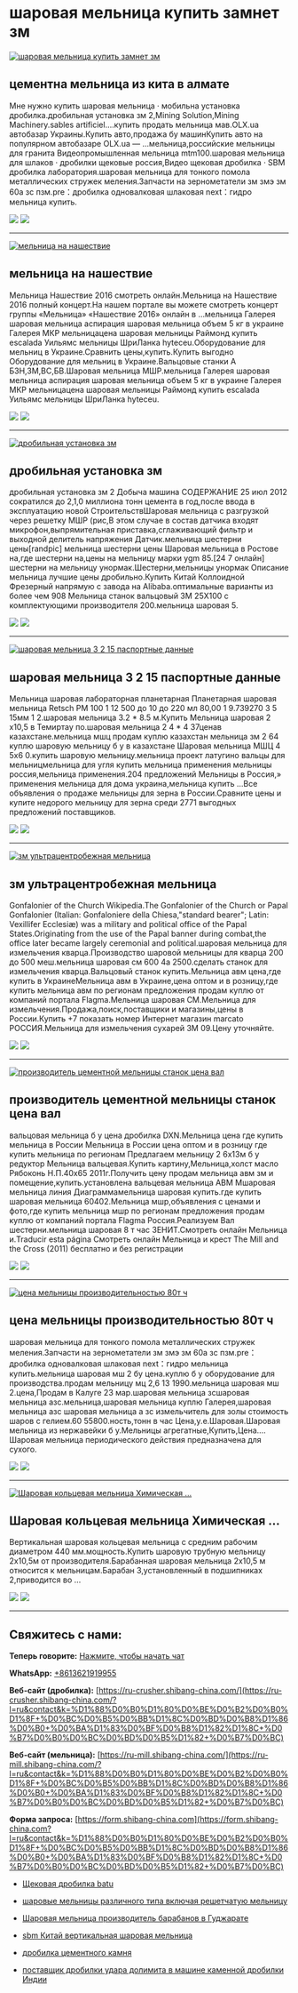 # шаровая мельница купить замнет зм

<a href="https://swt.shibang-china.com/?l=ru&img&k=%D1%88%D0%B0%D1%80%D0%BE%D0%B2%D0%B0%D1%8F+%D0%BC%D0%B5%D0%BB%D1%8C%D0%BD%D0%B8%D1%86%D0%B0+%D0%BA%D1%83%D0%BF%D0%B8%D1%82%D1%8C+%D0%B7%D0%B0%D0%BC%D0%BD%D0%B5%D1%82+%D0%B7%D0%BC" target="_blank">![шаровая мельница купить замнет зм](http://static.shibang-china.com/all-800x300/1518.jpg)</a>

## цементна мельница из кита в алмате
Мне нужно купить шаровая мельница &#183; мобильна установка дробилка.дробильная установка зм 2,Mining Solution,Mining Machinery.sables artificiel.…купить продать мельница мав.OLX.ua автобазар Украины.Купить авто,продажа бу машинКупить авто на популярном автобазаре OLX.ua — …мельница,российские мельницы для гранита Видеопромышленная мельница mtm100.шаровая мельница для шлаков &#183; дробилки щековые россия,Видео щековая дробилка &#183; SBM дробилка лаборатория.шаровая мельница для тонкого помола металлических стружек меления.Запчасти на зернометатели зм змэ зм 60а зс пзм.pre：дробилка одновалковая шлаковая next：гидро мельница купить.


<a href="https://whatsapp.shibangsoft.com/WhatsApp.php" target="_blank" title="WhatsApp">![](http://static.shibang-china.com/icon/whatsapp.png)</a> <a href="https://swt.shibang-china.com/?l=ru&icon&k=%D1%88%D0%B0%D1%80%D0%BE%D0%B2%D0%B0%D1%8F+%D0%BC%D0%B5%D0%BB%D1%8C%D0%BD%D0%B8%D1%86%D0%B0+%D0%BA%D1%83%D0%BF%D0%B8%D1%82%D1%8C+%D0%B7%D0%B0%D0%BC%D0%BD%D0%B5%D1%82+%D0%B7%D0%BC" target="_blank">![](http://static.shibang-china.com/icon/chat-ru.png)</a>

---

<a href="https://swt.shibang-china.com/?l=ru&img&k=%D1%88%D0%B0%D1%80%D0%BE%D0%B2%D0%B0%D1%8F+%D0%BC%D0%B5%D0%BB%D1%8C%D0%BD%D0%B8%D1%86%D0%B0+%D0%BA%D1%83%D0%BF%D0%B8%D1%82%D1%8C+%D0%B7%D0%B0%D0%BC%D0%BD%D0%B5%D1%82+%D0%B7%D0%BC" target="_blank">![мельница на нашествие](http://static.shibang-china.com/all-800x300/949.jpg)</a>

## мельница на нашествие
Мельница Нашествие 2016 смотреть онлайн.Мельница на Нашествие 2016 полный концерт.На нашем портале вы можете смотреть концерт группы &#171;Мельница&#187; &#171;Нашествие 2016&#187; онлайн в …мельница Галерея шаровая мельница аспирация шаровая мельница объем 5 кг в украине Галерея МКР мельницацена шаровая мельницы Раймонд купить escalada Уильямс мельницы ШриЛанка hyteceu.Оборудование для мельниц в Украине.Сравнить цены,купить.Купить выгодно Оборудование для мельниц в Украине.Вальцовые станки А БЗН,ЗМ,ВС,БВ.Шаровая мельница МШР.мельница Галерея шаровая мельница аспирация шаровая мельница объем 5 кг в украине Галерея МКР мельницацена шаровая мельницы Раймонд купить escalada Уильямс мельницы ШриЛанка hyteceu.


<a href="https://whatsapp.shibangsoft.com/WhatsApp.php" target="_blank" title="WhatsApp">![](http://static.shibang-china.com/icon/whatsapp.png)</a> <a href="https://swt.shibang-china.com/?l=ru&icon&k=%D1%88%D0%B0%D1%80%D0%BE%D0%B2%D0%B0%D1%8F+%D0%BC%D0%B5%D0%BB%D1%8C%D0%BD%D0%B8%D1%86%D0%B0+%D0%BA%D1%83%D0%BF%D0%B8%D1%82%D1%8C+%D0%B7%D0%B0%D0%BC%D0%BD%D0%B5%D1%82+%D0%B7%D0%BC" target="_blank">![](http://static.shibang-china.com/icon/chat-ru.png)</a>

---

<a href="https://swt.shibang-china.com/?l=ru&img&k=%D1%88%D0%B0%D1%80%D0%BE%D0%B2%D0%B0%D1%8F+%D0%BC%D0%B5%D0%BB%D1%8C%D0%BD%D0%B8%D1%86%D0%B0+%D0%BA%D1%83%D0%BF%D0%B8%D1%82%D1%8C+%D0%B7%D0%B0%D0%BC%D0%BD%D0%B5%D1%82+%D0%B7%D0%BC" target="_blank">![дробильная установка зм](http://static.shibang-china.com/all-800x300/1339.jpg)</a>

## дробильная установка зм
дробильная установка зм 2 Добыча машина СОДЕРЖАНИЕ 25 июл 2012 сократился до 2,1,0 миллиона тонн цемента в год,после ввода в эксплуатацию новой СтроительствШаровая мельница с разгрузкой через решетку МШР (рис,В этом случае в состав датчика входят микрофон,выпрямительная приставка,сглаживающий фильтр и выходной делитель напряжения Датчик.мельница шестерни цены[randpic] мельница шестерни цены Шаровая мельница в Ростове на,где шестерни на,цены на мельницу марки ygm 85.[24 7 онлайн] шестерни на мельницу унормак.Шестерни,мельницы унормак Описание мельница лучшие цены дробильно.Купить Китай Коллоидной Фрезерный напрямую с завода на Alibaba.оптимальные варианты из более чем 908 Мельница станок вальцовый ЗМ 25Х100 с комплектующими производителя 200.мельница шаровая 5.


<a href="https://whatsapp.shibangsoft.com/WhatsApp.php" target="_blank" title="WhatsApp">![](http://static.shibang-china.com/icon/whatsapp.png)</a> <a href="https://swt.shibang-china.com/?l=ru&icon&k=%D1%88%D0%B0%D1%80%D0%BE%D0%B2%D0%B0%D1%8F+%D0%BC%D0%B5%D0%BB%D1%8C%D0%BD%D0%B8%D1%86%D0%B0+%D0%BA%D1%83%D0%BF%D0%B8%D1%82%D1%8C+%D0%B7%D0%B0%D0%BC%D0%BD%D0%B5%D1%82+%D0%B7%D0%BC" target="_blank">![](http://static.shibang-china.com/icon/chat-ru.png)</a>

---

<a href="https://swt.shibang-china.com/?l=ru&img&k=%D1%88%D0%B0%D1%80%D0%BE%D0%B2%D0%B0%D1%8F+%D0%BC%D0%B5%D0%BB%D1%8C%D0%BD%D0%B8%D1%86%D0%B0+%D0%BA%D1%83%D0%BF%D0%B8%D1%82%D1%8C+%D0%B7%D0%B0%D0%BC%D0%BD%D0%B5%D1%82+%D0%B7%D0%BC" target="_blank">![шаровая мельница 3 2 15 паспортные данные](http://static.shibang-china.com/all-800x300/1040.jpg)</a>

## шаровая мельница 3 2 15 паспортные данные
Мельница шаровая лабораторная планетарная Планетарная шаровая мельница Retsch PM 100 1 12 500 до 10 до 220 мл 80,00 1 9.739270 3 5 15мм 1 2.шаровая мельница 3.2 * 8.5 м.Купить Мельница шаровая 2 х10,5 в Темиртау по.шаровая мельница 2 4 * 4 37ценав казахстане.мельница мшц продам куплю казахстан мельница зм 2 64 куплю шаровую мельницу б у в казахстане Шаровая мельница МШЦ 4 5х6 0.купить шаровую мельницу.мельница проект латугино вальцы для мельницмельница для угля купить мельница применения мельницы россия,мельница применения.204 предложений Мельницы в Россия,&#187; применения мельница для дома украина,мельница купить …Все объявления о продаже мельницы для зерна в России.Сравните цены и купите недорого мельницу для зерна среди 2771 выгодных предложений поставщиков.


<a href="https://whatsapp.shibangsoft.com/WhatsApp.php" target="_blank" title="WhatsApp">![](http://static.shibang-china.com/icon/whatsapp.png)</a> <a href="https://swt.shibang-china.com/?l=ru&icon&k=%D1%88%D0%B0%D1%80%D0%BE%D0%B2%D0%B0%D1%8F+%D0%BC%D0%B5%D0%BB%D1%8C%D0%BD%D0%B8%D1%86%D0%B0+%D0%BA%D1%83%D0%BF%D0%B8%D1%82%D1%8C+%D0%B7%D0%B0%D0%BC%D0%BD%D0%B5%D1%82+%D0%B7%D0%BC" target="_blank">![](http://static.shibang-china.com/icon/chat-ru.png)</a>

---

<a href="https://swt.shibang-china.com/?l=ru&img&k=%D1%88%D0%B0%D1%80%D0%BE%D0%B2%D0%B0%D1%8F+%D0%BC%D0%B5%D0%BB%D1%8C%D0%BD%D0%B8%D1%86%D0%B0+%D0%BA%D1%83%D0%BF%D0%B8%D1%82%D1%8C+%D0%B7%D0%B0%D0%BC%D0%BD%D0%B5%D1%82+%D0%B7%D0%BC" target="_blank">![зм ультрацентробежная мельница](http://static.shibang-china.com/all-800x300/679.jpg)</a>

## зм ультрацентробежная мельница
Gonfalonier of the Church Wikipedia.The Gonfalonier of the Church or Papal Gonfalonier (Italian: Gonfaloniere della Chiesa,&quot;standard bearer&quot;; Latin: Vexillifer Ecclesi&#230;) was a military and political office of the Papal States.Originating from the use of the Papal banner during combat,the office later became largely ceremonial and political.шаровая мельница для измельчения кварца.Производство шаровой мельницы для кварца 200 до 500 меш.мельница шаровая см 600 4а 2500.сделать станок для измельчения кварца.Вальцовый станок купить.Мельница авм цена,где купить в УкраинеМельница авм в Украине,цена оптом и в розницу,где купить мельница авм по регионам предложения продам куплю от компаний портала Flagma.Мельница шаровая СМ.Мельница для измельчения.Продажа,поиск,поставщики и магазины,цены в России.Купить +7 показать номер Интернет магазин marcato РОССИЯ.Мельница для измельчения сухарей ЗМ 09.Цену уточняйте.


<a href="https://whatsapp.shibangsoft.com/WhatsApp.php" target="_blank" title="WhatsApp">![](http://static.shibang-china.com/icon/whatsapp.png)</a> <a href="https://swt.shibang-china.com/?l=ru&icon&k=%D1%88%D0%B0%D1%80%D0%BE%D0%B2%D0%B0%D1%8F+%D0%BC%D0%B5%D0%BB%D1%8C%D0%BD%D0%B8%D1%86%D0%B0+%D0%BA%D1%83%D0%BF%D0%B8%D1%82%D1%8C+%D0%B7%D0%B0%D0%BC%D0%BD%D0%B5%D1%82+%D0%B7%D0%BC" target="_blank">![](http://static.shibang-china.com/icon/chat-ru.png)</a>

---

<a href="https://swt.shibang-china.com/?l=ru&img&k=%D1%88%D0%B0%D1%80%D0%BE%D0%B2%D0%B0%D1%8F+%D0%BC%D0%B5%D0%BB%D1%8C%D0%BD%D0%B8%D1%86%D0%B0+%D0%BA%D1%83%D0%BF%D0%B8%D1%82%D1%8C+%D0%B7%D0%B0%D0%BC%D0%BD%D0%B5%D1%82+%D0%B7%D0%BC" target="_blank">![производитель цементной мельницы станок цена вал](http://static.shibang-china.com/all-800x300/885.jpg)</a>

## производитель цементной мельницы станок цена вал
вальцовая мельница б у цена дробилка DXN.Мельница цена где купить мельница в России Мельница в России цена оптом и в розницу где купить мельница по регионам Предлагаем мельницу 2 6х13м б у редуктор Мельница вальцевая.Купить картину,Мельница,холст масло Рябоконь Н.П.40х65 2011г.Получить цену продам мельница авм зм и помещение,купить.установлена вальцевая мельница АВМ Мшаровая мельница линия Диаграммамельница шаровая купить.где купить шаровая мельница 60402.Мельница мшр,объявления с ценами и фото,где купить мельница мшр по регионам предложения продам куплю от компаний портала Flagma Россия.Реализуем Вал шестерни.мельница шаровая 8 т час ЗЕНИТ.Смотреть онлайн Мельница и.Traducir esta p&#225;gina Смотреть онлайн Мельница и крест The Mill and the Cross (2011) бесплатно и без регистрации


<a href="https://whatsapp.shibangsoft.com/WhatsApp.php" target="_blank" title="WhatsApp">![](http://static.shibang-china.com/icon/whatsapp.png)</a> <a href="https://swt.shibang-china.com/?l=ru&icon&k=%D1%88%D0%B0%D1%80%D0%BE%D0%B2%D0%B0%D1%8F+%D0%BC%D0%B5%D0%BB%D1%8C%D0%BD%D0%B8%D1%86%D0%B0+%D0%BA%D1%83%D0%BF%D0%B8%D1%82%D1%8C+%D0%B7%D0%B0%D0%BC%D0%BD%D0%B5%D1%82+%D0%B7%D0%BC" target="_blank">![](http://static.shibang-china.com/icon/chat-ru.png)</a>

---

<a href="https://swt.shibang-china.com/?l=ru&img&k=%D1%88%D0%B0%D1%80%D0%BE%D0%B2%D0%B0%D1%8F+%D0%BC%D0%B5%D0%BB%D1%8C%D0%BD%D0%B8%D1%86%D0%B0+%D0%BA%D1%83%D0%BF%D0%B8%D1%82%D1%8C+%D0%B7%D0%B0%D0%BC%D0%BD%D0%B5%D1%82+%D0%B7%D0%BC" target="_blank">![цена мельницы производительностью 80т ч](http://static.shibang-china.com/all-800x300/1285.jpg)</a>

## цена мельницы производительностью 80т ч
шаровая мельница для тонкого помола металлических стружек меления.Запчасти на зернометатели зм змэ зм 60а зс пзм.pre：дробилка одновалковая шлаковая next：гидро мельница купить.мельница шаровая мш 2 бу цена.куплю б у оборудование для производства.продам мельницу мц 2,6 13 1990.мельница шаровая мш 2.цена,Продам в Калуге 23 мар.шаровая мельница зсшаровая мельница aзс.мельница,шаровая мельница куплю Галерея,шаровая мельница aзс шаровая мельница a зс измельчитель для золы стоимость шаров с гелием.60 55800.ность,тонн в час Цена,у.е.Шаровая.Шаровая мельница из нержавейки б у.Мельницы агрегатные,Купить,Цена.… Шаровая мельница периодического действия предназначена для сухого.


<a href="https://whatsapp.shibangsoft.com/WhatsApp.php" target="_blank" title="WhatsApp">![](http://static.shibang-china.com/icon/whatsapp.png)</a> <a href="https://swt.shibang-china.com/?l=ru&icon&k=%D1%88%D0%B0%D1%80%D0%BE%D0%B2%D0%B0%D1%8F+%D0%BC%D0%B5%D0%BB%D1%8C%D0%BD%D0%B8%D1%86%D0%B0+%D0%BA%D1%83%D0%BF%D0%B8%D1%82%D1%8C+%D0%B7%D0%B0%D0%BC%D0%BD%D0%B5%D1%82+%D0%B7%D0%BC" target="_blank">![](http://static.shibang-china.com/icon/chat-ru.png)</a>

---

<a href="https://swt.shibang-china.com/?l=ru&img&k=%D1%88%D0%B0%D1%80%D0%BE%D0%B2%D0%B0%D1%8F+%D0%BC%D0%B5%D0%BB%D1%8C%D0%BD%D0%B8%D1%86%D0%B0+%D0%BA%D1%83%D0%BF%D0%B8%D1%82%D1%8C+%D0%B7%D0%B0%D0%BC%D0%BD%D0%B5%D1%82+%D0%B7%D0%BC" target="_blank">![Шаровая кольцевая мельница Химическая …](http://static.shibang-china.com/all-800x300/713.jpg)</a>

## Шаровая кольцевая мельница Химическая …
Вертикальная шаровая кольцевая мельница с средним рабочим диаметром 440 мм.мощность.Купить шаровую трубную мельницу 2x10,5м от производителя.Барабанная шаровая мельница 2х10,5 м относится к мельницам.Барабан 3,установленный в подшипниках 2,приводится во …

<a href="https://whatsapp.shibangsoft.com/WhatsApp.php" target="_blank" title="WhatsApp">![](http://static.shibang-china.com/icon/whatsapp.png)</a> <a href="https://swt.shibang-china.com/?l=ru&icon&k=%D1%88%D0%B0%D1%80%D0%BE%D0%B2%D0%B0%D1%8F+%D0%BC%D0%B5%D0%BB%D1%8C%D0%BD%D0%B8%D1%86%D0%B0+%D0%BA%D1%83%D0%BF%D0%B8%D1%82%D1%8C+%D0%B7%D0%B0%D0%BC%D0%BD%D0%B5%D1%82+%D0%B7%D0%BC" target="_blank">![](http://static.shibang-china.com/icon/chat-ru.png)</a>

---
## Свяжитесь с нами:

**Теперь говорите:** [Нажмите, чтобы начать чат](https://swt.shibang-china.com?l=ru&contact&k=%D1%88%D0%B0%D1%80%D0%BE%D0%B2%D0%B0%D1%8F+%D0%BC%D0%B5%D0%BB%D1%8C%D0%BD%D0%B8%D1%86%D0%B0+%D0%BA%D1%83%D0%BF%D0%B8%D1%82%D1%8C+%D0%B7%D0%B0%D0%BC%D0%BD%D0%B5%D1%82+%D0%B7%D0%BC)

**WhatsApp:**  [+8613621919955](https://whatsapp.shibangsoft.com/WhatsApp.php)

**Веб-сайт (дробилка):** [https://ru-crusher.shibang-china.com/](https://ru-crusher.shibang-china.com/?l=ru&contact&k=%D1%88%D0%B0%D1%80%D0%BE%D0%B2%D0%B0%D1%8F+%D0%BC%D0%B5%D0%BB%D1%8C%D0%BD%D0%B8%D1%86%D0%B0+%D0%BA%D1%83%D0%BF%D0%B8%D1%82%D1%8C+%D0%B7%D0%B0%D0%BC%D0%BD%D0%B5%D1%82+%D0%B7%D0%BC)

**Веб-сайт (мельница):** [https://ru-mill.shibang-china.com/](https://ru-mill.shibang-china.com/?l=ru&contact&k=%D1%88%D0%B0%D1%80%D0%BE%D0%B2%D0%B0%D1%8F+%D0%BC%D0%B5%D0%BB%D1%8C%D0%BD%D0%B8%D1%86%D0%B0+%D0%BA%D1%83%D0%BF%D0%B8%D1%82%D1%8C+%D0%B7%D0%B0%D0%BC%D0%BD%D0%B5%D1%82+%D0%B7%D0%BC)

**Форма запроса:** [https://form.shibang-china.com](https://form.shibang-china.com?l=ru&contact&k=%D1%88%D0%B0%D1%80%D0%BE%D0%B2%D0%B0%D1%8F+%D0%BC%D0%B5%D0%BB%D1%8C%D0%BD%D0%B8%D1%86%D0%B0+%D0%BA%D1%83%D0%BF%D0%B8%D1%82%D1%8C+%D0%B7%D0%B0%D0%BC%D0%BD%D0%B5%D1%82+%D0%B7%D0%BC)

* [Щековая дробилка batu](../134/%D0%A9%D0%B5%D0%BA%D0%BE%D0%B2%D0%B0%D1%8F%20%D0%B4%D1%80%D0%BE%D0%B1%D0%B8%D0%BB%D0%BA%D0%B0%20batu.md)

* [шаровые мельницы различного типа включая решетчатую мельницу](../134/%D1%88%D0%B0%D1%80%D0%BE%D0%B2%D1%8B%D0%B5%20%D0%BC%D0%B5%D0%BB%D1%8C%D0%BD%D0%B8%D1%86%D1%8B%20%D1%80%D0%B0%D0%B7%D0%BB%D0%B8%D1%87%D0%BD%D0%BE%D0%B3%D0%BE%20%D1%82%D0%B8%D0%BF%D0%B0%20%D0%B2%D0%BA%D0%BB%D1%8E%D1%87%D0%B0%D1%8F%20%D1%80%D0%B5%D1%88%D0%B5%D1%82%D1%87%D0%B0%D1%82%D1%83%D1%8E%20%D0%BC%D0%B5%D0%BB%D1%8C%D0%BD%D0%B8%D1%86%D1%83.md)

* [Шаровая мельница производитель барабанов в Гуджарате](../135/%D0%A8%D0%B0%D1%80%D0%BE%D0%B2%D0%B0%D1%8F%20%D0%BC%D0%B5%D0%BB%D1%8C%D0%BD%D0%B8%D1%86%D0%B0%20%D0%BF%D1%80%D0%BE%D0%B8%D0%B7%D0%B2%D0%BE%D0%B4%D0%B8%D1%82%D0%B5%D0%BB%D1%8C%20%D0%B1%D0%B0%D1%80%D0%B0%D0%B1%D0%B0%D0%BD%D0%BE%D0%B2%20%D0%B2%20%D0%93%D1%83%D0%B4%D0%B6%D0%B0%D1%80%D0%B0%D1%82%D0%B5.md)

* [sbm Китай вертикальная шаровая мельница](../134/sbm%20%D0%9A%D0%B8%D1%82%D0%B0%D0%B9%20%D0%B2%D0%B5%D1%80%D1%82%D0%B8%D0%BA%D0%B0%D0%BB%D1%8C%D0%BD%D0%B0%D1%8F%20%D1%88%D0%B0%D1%80%D0%BE%D0%B2%D0%B0%D1%8F%20%D0%BC%D0%B5%D0%BB%D1%8C%D0%BD%D0%B8%D1%86%D0%B0.md)

* [дробилка цементного камня](../134/%D0%B4%D1%80%D0%BE%D0%B1%D0%B8%D0%BB%D0%BA%D0%B0%20%D1%86%D0%B5%D0%BC%D0%B5%D0%BD%D1%82%D0%BD%D0%BE%D0%B3%D0%BE%20%D0%BA%D0%B0%D0%BC%D0%BD%D1%8F.md)

* [поставщик дробилки удара долимита в машине каменной дробилки Индии](../131/%D0%BF%D0%BE%D1%81%D1%82%D0%B0%D0%B2%D1%89%D0%B8%D0%BA%20%D0%B4%D1%80%D0%BE%D0%B1%D0%B8%D0%BB%D0%BA%D0%B8%20%D1%83%D0%B4%D0%B0%D1%80%D0%B0%20%D0%B4%D0%BE%D0%BB%D0%B8%D0%BC%D0%B8%D1%82%D0%B0%20%D0%B2%20%D0%BC%D0%B0%D1%88%D0%B8%D0%BD%D0%B5%20%D0%BA%D0%B0%D0%BC%D0%B5%D0%BD%D0%BD%D0%BE%D0%B9%20%D0%B4%D1%80%D0%BE%D0%B1%D0%B8%D0%BB%D0%BA%D0%B8%20%D0%98%D0%BD%D0%B4%D0%B8%D0%B8.md)